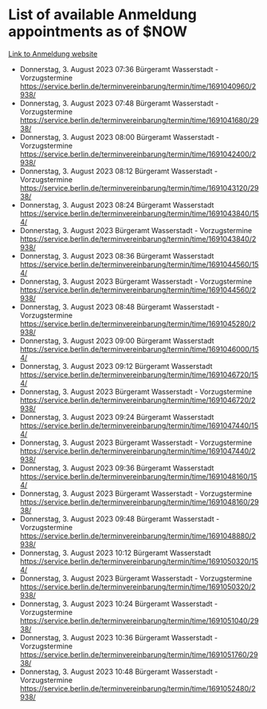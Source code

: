 # List of available Anmeldung appointments as of $NOW
[Link to Anmeldung website](https://service.berlin.de/terminvereinbarung/termin/tag.php?termin=1&anliegen[]=120686&dienstleisterlist=122210,122217,327316,122219,327312,122227,327314,122231,327346,122243,327348,122254,122252,329742,122260,329745,122262,329748,122271,327278,122273,327274,122277,327276,330436,122280,327294,122282,327290,122284,327292,122291,327270,122285,327266,122286,327264,122296,327268,150230,329760,122297,327286,122294,327284,122312,329763,122314,329775,122304,327330,122311,327334,122309,327332,317869,122281,327352,122279,329772,122283,122276,327324,122274,327326,122267,329766,122246,327318,122251,327320,122257,327322,122208,327298,122226,327300&herkunft=http%3A%2F%2Fservice.berlin.de%2Fdienstleistung%2F120686%2F)
- Donnerstag, 3. August 2023 07:36 Bürgeramt Wasserstadt - Vorzugstermine https://service.berlin.de/terminvereinbarung/termin/time/1691040960/2938/
- Donnerstag, 3. August 2023 07:48 Bürgeramt Wasserstadt - Vorzugstermine https://service.berlin.de/terminvereinbarung/termin/time/1691041680/2938/
- Donnerstag, 3. August 2023 08:00 Bürgeramt Wasserstadt - Vorzugstermine https://service.berlin.de/terminvereinbarung/termin/time/1691042400/2938/
- Donnerstag, 3. August 2023 08:12 Bürgeramt Wasserstadt - Vorzugstermine https://service.berlin.de/terminvereinbarung/termin/time/1691043120/2938/
- Donnerstag, 3. August 2023 08:24 Bürgeramt Wasserstadt https://service.berlin.de/terminvereinbarung/termin/time/1691043840/154/
- Donnerstag, 3. August 2023  Bürgeramt Wasserstadt - Vorzugstermine https://service.berlin.de/terminvereinbarung/termin/time/1691043840/2938/
- Donnerstag, 3. August 2023 08:36 Bürgeramt Wasserstadt https://service.berlin.de/terminvereinbarung/termin/time/1691044560/154/
- Donnerstag, 3. August 2023  Bürgeramt Wasserstadt - Vorzugstermine https://service.berlin.de/terminvereinbarung/termin/time/1691044560/2938/
- Donnerstag, 3. August 2023 08:48 Bürgeramt Wasserstadt - Vorzugstermine https://service.berlin.de/terminvereinbarung/termin/time/1691045280/2938/
- Donnerstag, 3. August 2023 09:00 Bürgeramt Wasserstadt https://service.berlin.de/terminvereinbarung/termin/time/1691046000/154/
- Donnerstag, 3. August 2023 09:12 Bürgeramt Wasserstadt https://service.berlin.de/terminvereinbarung/termin/time/1691046720/154/
- Donnerstag, 3. August 2023  Bürgeramt Wasserstadt - Vorzugstermine https://service.berlin.de/terminvereinbarung/termin/time/1691046720/2938/
- Donnerstag, 3. August 2023 09:24 Bürgeramt Wasserstadt https://service.berlin.de/terminvereinbarung/termin/time/1691047440/154/
- Donnerstag, 3. August 2023  Bürgeramt Wasserstadt - Vorzugstermine https://service.berlin.de/terminvereinbarung/termin/time/1691047440/2938/
- Donnerstag, 3. August 2023 09:36 Bürgeramt Wasserstadt https://service.berlin.de/terminvereinbarung/termin/time/1691048160/154/
- Donnerstag, 3. August 2023  Bürgeramt Wasserstadt - Vorzugstermine https://service.berlin.de/terminvereinbarung/termin/time/1691048160/2938/
- Donnerstag, 3. August 2023 09:48 Bürgeramt Wasserstadt - Vorzugstermine https://service.berlin.de/terminvereinbarung/termin/time/1691048880/2938/
- Donnerstag, 3. August 2023 10:12 Bürgeramt Wasserstadt https://service.berlin.de/terminvereinbarung/termin/time/1691050320/154/
- Donnerstag, 3. August 2023  Bürgeramt Wasserstadt - Vorzugstermine https://service.berlin.de/terminvereinbarung/termin/time/1691050320/2938/
- Donnerstag, 3. August 2023 10:24 Bürgeramt Wasserstadt - Vorzugstermine https://service.berlin.de/terminvereinbarung/termin/time/1691051040/2938/
- Donnerstag, 3. August 2023 10:36 Bürgeramt Wasserstadt - Vorzugstermine https://service.berlin.de/terminvereinbarung/termin/time/1691051760/2938/
- Donnerstag, 3. August 2023 10:48 Bürgeramt Wasserstadt - Vorzugstermine https://service.berlin.de/terminvereinbarung/termin/time/1691052480/2938/
